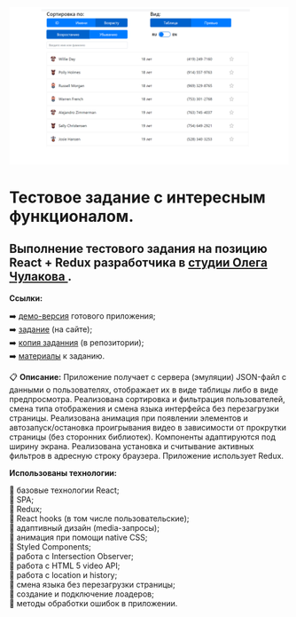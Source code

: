 [![Скриншот](src/img/screenshot.png)](https://d00dde.github.io/Test-chulakov)

# Тестовое задание с интересным функционалом.

## Выполнение тестового задания на позицию React + Redux разработчика в [студии Олега Чулакова ](https://chulakov.ru/).

**Ссылки:**

:arrow_right: [демо-версия](https://d00dde.github.io/Test-chulakov) готового приложения;<br/>
:arrow_right: [задание](https://chulakov.ru/career/frontend-react-developer) (на сайте);<br/>
:arrow_right: [копия заданния](https://github.com/d00dde/Test-chulakov/blob/master/public/conditions/%D0%A2%D0%B5%D1%81%D1%82%D0%BE%D0%B2%D0%BE%D0%B5%20%D0%B7%D0%B0%D0%B4%D0%B0%D0%BD%D0%B8%D0%B5%20Frontend.%20React%2BRedux%20%D1%81%20%D0%B0%D0%BD%D0%B8%D0%BC%D0%B0%D1%86%D0%B8%D1%8F%D0%BC%D0%B8%20%D0%A1%D1%82%D1%83%D0%B4%D0%B8%D1%8F%20%D0%9E%D0%BB%D0%B5%D0%B3%D0%B0%20%D0%A7%D1%83%D0%BB%D0%B0%D0%BA%D0%BE%D0%B2%D0%B0.pdf) (в репозитории);<br/>
:arrow_right: [материалы](https://github.com/d00dde/Test-chulakov/tree/master/public/conditions) к заданию.<br/>

:clipboard: **Описание:** Приложение получает с сервера (эмуляции) JSON-файл с данными о пользователях, отображает их в виде таблицы либо в виде предпросмотра. Реализована сортировка и фильтрация пользователей, смена типа отображения и смена языка интерфейса без перезагрузки страницы. Реализована анимация при появлении элементов и автозапуск/остановка проигрывания видео в зависимости от прокрутки страницы (без сторонних библиотек). Компоненты адаптируются под ширину экрана. Реализована установка и считывание активных фильтров в адресную строку браузера. Приложение использует Redux.

**Использованы технологии:**

:wrench: базовые технологии React;<br/>
:wrench: SPA;<br/>
:wrench: Redux;<br/>
:wrench: React hooks (в том числе пользовательские);<br/>
:wrench: адаптивный дизайн (media-запросы);<br/>
:wrench: анимация при помощи native CSS;<br/>
:wrench: Styled Components;<br/>
:wrench: работа с Intersection Observer;<br/>
:wrench: работа с HTML 5 video API;<br/>
:wrench: работа с location и history;<br/>
:wrench: смена языка без перезагрузки страницы;<br/>
:wrench: создание и подключение лоадеров;<br/>
:wrench: методы обработки ошибок в приложении.<br/>
